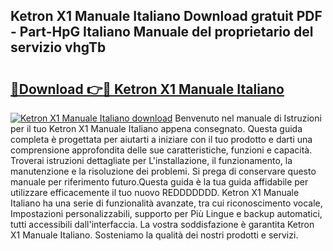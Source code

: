 ## Ketron X1 Manuale Italiano Download gratuit PDF - Part-HpG Italiano Manuale del proprietario del servizio vhgTb

# <h2><a href="http://dfe99r.blite.top/?on=Ketron+X1+Manuale+Italiano">🔗Download 👉🔴 Ketron X1 Manuale Italiano</a></h2>

[![Ketron X1 Manuale Italiano download](https://i.imgur.com/lujVjoI.png)](http://dfe99r.blite.top/?on=Ketron+X1+Manuale+Italiano)
Benvenuto nel manuale di Istruzioni per il tuo Ketron X1 Manuale Italiano appena consegnato. Questa guida completa è progettata per aiutarti a iniziare con il tuo prodotto e darti una comprensione approfondita delle sue caratteristiche, funzioni e capacità. Troverai istruzioni dettagliate per L'installazione, il funzionamento, la manutenzione e la risoluzione dei problemi. Si prega di conservare questo manuale per riferimento futuro.Questa guida è la tua guida affidabile per utilizzare efficacemente il tuo nuovo REDDDDDDD. Ketron X1 Manuale Italiano ha una serie di funzionalità avanzate, tra cui riconoscimento vocale, Impostazioni personalizzabili, supporto per Più Lingue e backup automatici, tutti accessibili dall'interfaccia. La vostra soddisfazione è garantita Ketron X1 Manuale Italiano. Sosteniamo la qualità dei nostri prodotti e servizi.
